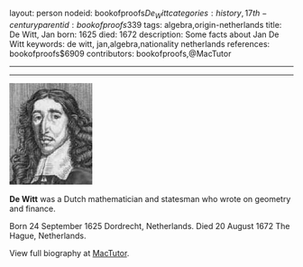 layout: person
nodeid: bookofproofs$De_Witt
categories: history,17th-century
parentid: bookofproofs$339
tags: algebra,origin-netherlands
title: De Witt, Jan
born: 1625
died: 1672
description: Some facts about Jan De Witt
keywords: de witt, jan,algebra,nationality netherlands
references: bookofproofs$6909
contributors: bookofproofs,@MacTutor

---


---

![De_Witt.jpg](https://github.com/bookofproofs/bookofproofs.github.io/blob/main/_sources/_assets/images/portraits/De_Witt.jpg?raw=true)

**De Witt** was a Dutch mathematician and statesman who wrote on geometry and finance.

Born 24 September 1625 Dordrecht, Netherlands. Died 20 August 1672 The Hague, Netherlands.


View full biography at [MacTutor](https://mathshistory.st-andrews.ac.uk/Biographies/De_Witt/).